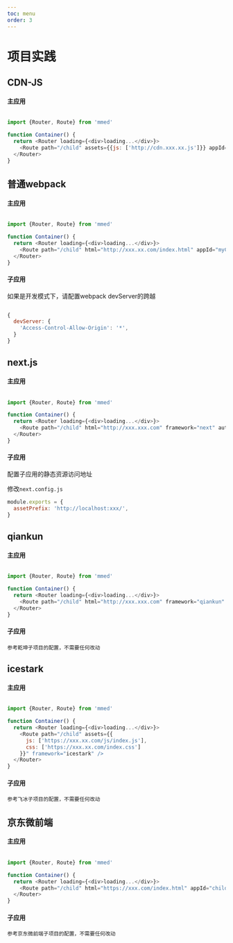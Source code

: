 ```yaml
---
toc: menu
order: 3
---
```


# 项目实践

## CDN-JS

#### 主应用

```js

import {Router, Route} from 'mmed'

function Container() {
  return <Router loading={<div>loading...</div>}>
    <Route path="/child" assets={{js: ['http://cdn.xxx.xx.js']}} appId="myChild" path="/child" />
  </Router>
}

```

## 普通webpack

#### 主应用

```js

import {Router, Route} from 'mmed'

function Container() {
  return <Router loading={<div>loading...</div>}>
    <Route path="/child" html="http://xxx.xx.com/index.html" appId="myChild" path="/child" />
  </Router>
}

```

#### 子应用

如果是开发模式下，请配置webpack devServer的跨越

```js

{
  devServer: {
    'Access-Control-Allow-Origin': '*',
  }
}

```


## next.js

#### 主应用

```js

import {Router, Route} from 'mmed'

function Container() {
  return <Router loading={<div>loading...</div>}>
    <Route path="/child" html="http://xxx.xxx.com" framework="next" autoUnmount />
  </Router>
}

```

#### 子应用

配置子应用的静态资源访问地址

修改`next.config.js`

```js
module.exports = {
  assetPrefix: 'http://localhost:xxx/',
}


```

## qiankun

#### 主应用

```js

import {Router, Route} from 'mmed'

function Container() {
  return <Router loading={<div>loading...</div>}>
    <Route path="/child" html="http://xxx.xxx.com" framework="qiankun" />
  </Router>
}


```

#### 子应用

`参考乾坤子项目的配置，不需要任何改动`


## icestark

#### 主应用

```js

import {Router, Route} from 'mmed'

function Container() {
  return <Router loading={<div>loading...</div>}>
    <Route path="/child" assets={{
      js: ['https://xxx.xx.com/js/index.js'],
      css: ['https://xxx.xx.com/index.css']
    }}" framework="icestark" />
  </Router>
}


```

#### 子应用

`参考飞冰子项目的配置，不需要任何改动`


## 京东微前端

#### 主应用

```js

import {Router, Route} from 'mmed'

function Container() {
  return <Router loading={<div>loading...</div>}>
    <Route path="/child" html="https://xxx.com/index.html" appId="child" basename="/child" framework="zoe" />
  </Router>
}


```

#### 子应用

`参考京东微前端子项目的配置，不需要任何改动`